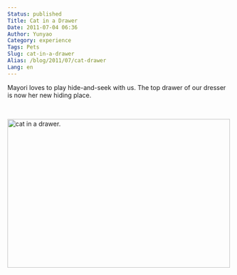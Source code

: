```yaml
---
Status: published
Title: Cat in a Drawer
Date: 2011-07-04 06:36
Author: Yunyao
Category: experience
Tags: Pets
Slug: cat-in-a-drawer
Alias: /blog/2011/07/cat-drawer
Lang: en
---
```


Mayori loves to play hide-and-seek with us. The top drawer of our dresser is now her new hiding place.

 

<img src="https://farm6.static.flickr.com/5152/5900257646_9b93849367.jpg" width="500" height="333" alt="cat in a drawer." />
